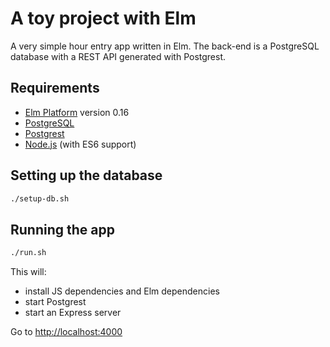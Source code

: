 # A toy project with Elm

A very simple hour entry app written in Elm. The back-end is a PostgreSQL database with a REST API generated with Postgrest.

## Requirements

- [Elm Platform](http://elm-lang.org/install) version 0.16
- [PostgreSQL](http://www.postgresql.org/download/)
- [Postgrest](http://postgrest.com/install/server/)
- [Node.js](https://nodejs.org/en/) (with ES6 support)

## Setting up the database

```bash
./setup-db.sh
```

## Running the app

```bash
./run.sh
```
This will:

- install JS dependencies and Elm dependencies
- start Postgrest
- start an Express server

Go to [http://localhost:4000](http://localhost:4000)
